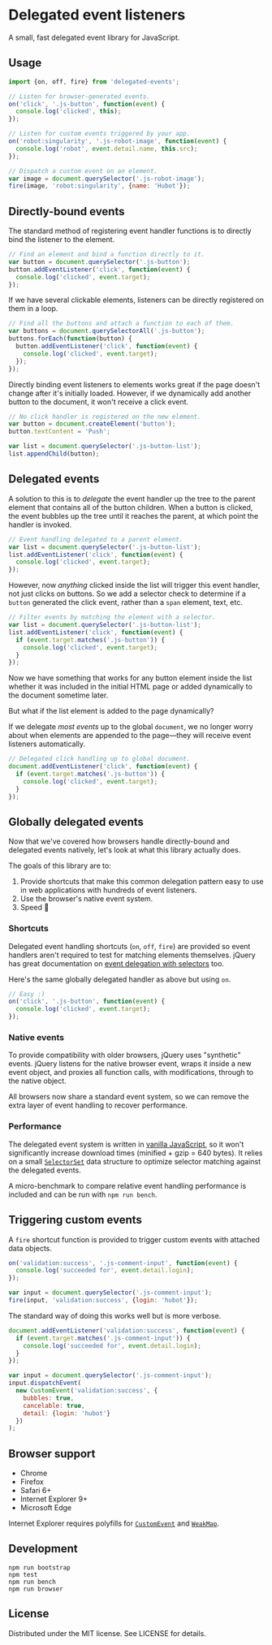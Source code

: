 # Delegated event listeners

A small, fast delegated event library for JavaScript.

## Usage

```js
import {on, off, fire} from 'delegated-events';

// Listen for browser-generated events.
on('click', '.js-button', function(event) {
  console.log('clicked', this);
});

// Listen for custom events triggered by your app.
on('robot:singularity', '.js-robot-image', function(event) {
  console.log('robot', event.detail.name, this.src);
});

// Dispatch a custom event on an element.
var image = document.querySelector('.js-robot-image');
fire(image, 'robot:singularity', {name: 'Hubot'});
```

## Directly-bound events

The standard method of registering event handler functions is to directly bind
the listener to the element.

```js
// Find an element and bind a function directly to it.
var button = document.querySelector('.js-button');
button.addEventListener('click', function(event) {
  console.log('clicked', event.target);
});
```

If we have several clickable elements, listeners can be directly registered
on them in a loop.

```js
// Find all the buttons and attach a function to each of them.
var buttons = document.querySelectorAll('.js-button');
buttons.forEach(function(button) {
  button.addEventListener('click', function(event) {
    console.log('clicked', event.target);
  });
});
```

Directly binding event listeners to elements works great if the page doesn't
change after it's initially loaded. However, if we dynamically add another
button to the document, it won't receive a click event.

```js
// No click handler is registered on the new element.
var button = document.createElement('button');
button.textContent = 'Push';

var list = document.querySelector('.js-button-list');
list.appendChild(button);
```

## Delegated events

A solution to this is to *delegate* the event handler up the tree to the parent
element that contains all of the button children. When a button is clicked, the
event bubbles up the tree until it reaches the parent, at which point
the handler is invoked.

```js
// Event handling delegated to a parent element.
var list = document.querySelector('.js-button-list');
list.addEventListener('click', function(event) {
  console.log('clicked', event.target);
});
```

However, now *anything* clicked inside the list will trigger this event
handler, not just clicks on buttons. So we add a selector check to determine
if a `button` generated the click event, rather than a `span` element, text, etc.

```js
// Filter events by matching the element with a selector.
var list = document.querySelector('.js-button-list');
list.addEventListener('click', function(event) {
  if (event.target.matches('.js-button')) {
    console.log('clicked', event.target);
  }
});
```

Now we have something that works for any button element inside the list
whether it was included in the initial HTML page or added dynamically to the
document sometime later.

But what if the list element is added to the page dynamically?

If we delegate *most events* up to the global `document`, we no longer worry
about when elements are appended to the page—they will receive event listeners
automatically.

```js
// Delegated click handling up to global document.
document.addEventListener('click', function(event) {
  if (event.target.matches('.js-button')) {
    console.log('clicked', event.target);
  }
});
```

## Globally delegated events

Now that we've covered how browsers handle directly-bound and delegated events
natively, let's look at what this library actually does.

The goals of this library are to:

1. Provide shortcuts that make this common delegation pattern easy to use
   in web applications with hundreds of event listeners.
2. Use the browser's native event system.
3. Speed :racehorse:

### Shortcuts

Delegated event handling shortcuts (`on`, `off`, `fire`) are provided
so event handlers aren't required to test for matching elements
themselves. jQuery has great documentation on [event delegation with selectors][jq] too.

[jq]: http://api.jquery.com/on/

Here's the same globally delegated handler as above but using `on`.

```js
// Easy :)
on('click', '.js-button', function(event) {
  console.log('clicked', event.target);
});
```

### Native events

To provide compatibility with older browsers, jQuery uses "synthetic" events.
jQuery listens for the native browser event, wraps it inside a new event
object, and proxies all function calls, with modifications, through to the
native object.

All browsers now share a standard event system, so we can remove the extra
layer of event handling to recover performance.

### Performance

The delegated event system is written in [vanilla JavaScript](delegated-events.js),
so it won't significantly increase download times (minified + gzip = 640 bytes).
It relies on a small [`SelectorSet`](https://github.com/josh/selector-set)
data structure to optimize selector matching against the delegated events.

A micro-benchmark to compare relative event handling performance is included
and can be run with `npm run bench`.

## Triggering custom events

A `fire` shortcut function is provided to trigger custom events with
attached data objects.

```js
on('validation:success', '.js-comment-input', function(event) {
  console.log('succeeded for', event.detail.login);
});

var input = document.querySelector('.js-comment-input');
fire(input, 'validation:success', {login: 'hubot'});
```

The standard way of doing this works well but is more verbose.

```js
document.addEventListener('validation:success', function(event) {
  if (event.target.matches('.js-comment-input')) {
    console.log('succeeded for', event.detail.login);
  }
});

var input = document.querySelector('.js-comment-input');
input.dispatchEvent(
  new CustomEvent('validation:success', {
    bubbles: true,
    cancelable: true,
    detail: {login: 'hubot'}
  })
);
```

## Browser support

- Chrome
- Firefox
- Safari 6+
- Internet Explorer 9+
- Microsoft Edge

Internet Explorer requires polyfills for [`CustomEvent`][custom-event]
and [`WeakMap`][weakmap].

[custom-event]: https://github.com/krambuhl/custom-event-polyfill
[weakmap]: https://github.com/Polymer/WeakMap

## Development

```
npm run bootstrap
npm test
npm run bench
npm run browser
```

## License

Distributed under the MIT license. See LICENSE for details.
